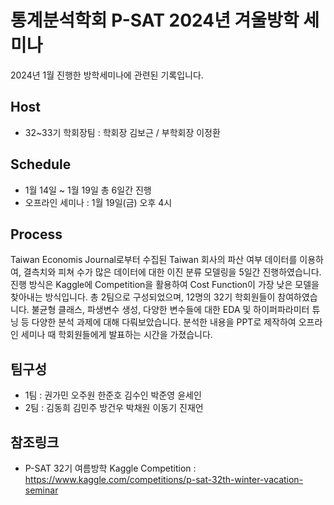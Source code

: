 # 통계분석학회 P-SAT 2024년 겨울방학 세미나
2024년 1월 진행한 방학세미나에 관련된 기록입니다.

## Host

* 32~33기 학회장팀 : 학회장 김보근 / 부학회장 이정환
## Schedule

* 1월 14일 ~ 1월 19일 총 6일간 진행
* 오프라인 세미나 : 1월 19일(금) 오후 4시
## Process

Taiwan Economis Journal로부터 수집된 Taiwan 회사의 파산 여부 데이터를 이용하여, 결측치와 피쳐 수가 많은 데이터에 대한 이진 분류 모델링을 5일간 진행하였습니다. 진행 방식은 Kaggle에 Competition을 활용하여 Cost Function이 가장 낮은 모델을 찾아내는 방식입니다. 총 2팀으로 구성되었으며, 12명의 32기 학회원들이 참여하였습니다. 불균형 클래스, 파생변수 생성, 다양한 변수들에 대한 EDA 및 하이퍼파라미터 튜닝 등 다양한 분석 과제에 대해 다뤄보았습니다. 분석한 내용을 PPT로 제작하여 오프라인 세미나 때 학회원들에게 발표하는 시간을 가졌습니다.
## 팀구성

* 1팀 : 권가민 오주원 한준호 김수인 박준영 윤세인
* 2팀 : 김동희 김민주 방건우 박채원 이동기 진재언
## 참조링크

* P-SAT 32기 여름방학 Kaggle Competition :
https://www.kaggle.com/competitions/p-sat-32th-winter-vacation-seminar